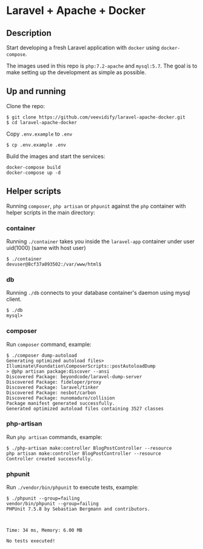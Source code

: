 # Laravel + Apache + Docker

## Description
Start developing a fresh Laravel application with `docker` using `docker-compose`.

The images used in this repo is `php:7.2-apache` and `mysql:5.7`. The goal is to make setting up the development as simple as possible.

## Up and running
Clone the repo:
```
$ git clone https://github.com/veevidify/laravel-apache-docker.git
$ cd laravel-apache-docker
```

Copy `.env.example` to `.env`
```
$ cp .env.example .env 
```

Build the images and start the services:
```
docker-compose build
docker-compose up -d
```

## Helper scripts
Running `composer`, `php artisan` or `phpunit` against the `php` container with helper scripts in the main directory:

### container
Running `./container` takes you inside the `laravel-app` container under user uid(1000) (same with host user)
```
$ ./container
devuser@8cf37a093502:/var/www/html$
```
### db
Running `./db` connects to your database container's daemon using mysql client.
```
$ ./db
mysql>
```

### composer
Run `composer` command, example:
```
$ ./composer dump-autoload
Generating optimized autoload files> Illuminate\Foundation\ComposerScripts::postAutoloadDump
> @php artisan package:discover --ansi
Discovered Package: beyondcode/laravel-dump-server
Discovered Package: fideloper/proxy
Discovered Package: laravel/tinker
Discovered Package: nesbot/carbon
Discovered Package: nunomaduro/collision
Package manifest generated successfully.
Generated optimized autoload files containing 3527 classes
```

### php-artisan
Run `php artisan` commands, example:
```
$ ./php-artisan make:controller BlogPostController --resource
php artisan make:controller BlogPostController --resource
Controller created successfully.
```

### phpunit
Run `./vendor/bin/phpunit` to execute tests, example:
```
$ ./phpunit --group=failing
vendor/bin/phpunit --group=failing
PHPUnit 7.5.8 by Sebastian Bergmann and contributors.



Time: 34 ms, Memory: 6.00 MB

No tests executed!
```
